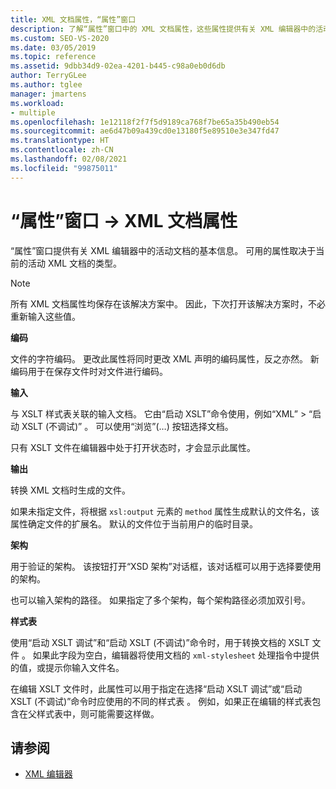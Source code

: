 ```yaml
---
title: XML 文档属性，“属性”窗口
description: 了解“属性”窗口中的 XML 文档属性，这些属性提供有关 XML 编辑器中的活动文档的基本信息。
ms.custom: SEO-VS-2020
ms.date: 03/05/2019
ms.topic: reference
ms.assetid: 9dbb34d9-02ea-4201-b445-c98a0eb0d6db
author: TerryGLee
ms.author: tglee
manager: jmartens
ms.workload:
- multiple
ms.openlocfilehash: 1e12118f2f7f5d9189ca768f7be65a35b490eb54
ms.sourcegitcommit: ae6d47b09a439cd0e13180f5e89510e3e347fd47
ms.translationtype: HT
ms.contentlocale: zh-CN
ms.lasthandoff: 02/08/2021
ms.locfileid: "99875011"
---
```

# <a name="xml-document-properties-properties-window"></a>“属性”窗口 -> XML 文档属性

“属性”窗口提供有关 XML 编辑器中的活动文档的基本信息。 可用的属性取决于当前的活动 XML 文档的类型。

> [!NOTE]
> 所有 XML 文档属性均保存在该解决方案中。 因此，下次打开该解决方案时，不必重新输入这些值。

**编码**

文件的字符编码。 更改此属性将同时更改 XML 声明的编码属性，反之亦然。 新编码用于在保存文件时对文件进行编码。

**输入**

与 XSLT 样式表关联的输入文档。 它由“启动 XSLT”命令使用，例如“XML” > “启动 XSLT (不调试)”  。 可以使用“浏览”(…) 按钮选择文档。

只有 XSLT 文件在编辑器中处于打开状态时，才会显示此属性。

**输出**

转换 XML 文档时生成的文件。

如果未指定文件，将根据 `xsl:output` 元素的 `method` 属性生成默认的文件名，该属性确定文件的扩展名。 默认的文件位于当前用户的临时目录。

**架构**

用于验证的架构。 该按钮打开“XSD 架构”对话框，该对话框可以用于选择要使用的架构。

也可以输入架构的路径。 如果指定了多个架构，每个架构路径必须加双引号。

**样式表**

使用“启动 XSLT 调试”和“启动 XSLT (不调试)”命令时，用于转换文档的 XSLT 文件 。 如果此字段为空白，编辑器将使用文档的 `xml-stylesheet` 处理指令中提供的值，或提示你输入文件名。

在编辑 XSLT 文件时，此属性可以用于指定在选择“启动 XSLT 调试”或“启动 XSLT (不调试)”命令时应使用的不同的样式表 。 例如，如果正在编辑的样式表包含在父样式表中，则可能需要这样做。

## <a name="see-also"></a>请参阅

- [XML 编辑器](../xml-tools/xml-editor.md)
